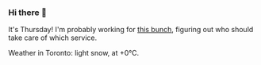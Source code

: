 ### Hi there :wave:

It's Thursday! I'm probably working for [this bunch](https://github.com/kohofinancial), figuring out who should take care of which service.

Weather in Toronto: light snow, at +0°C.
